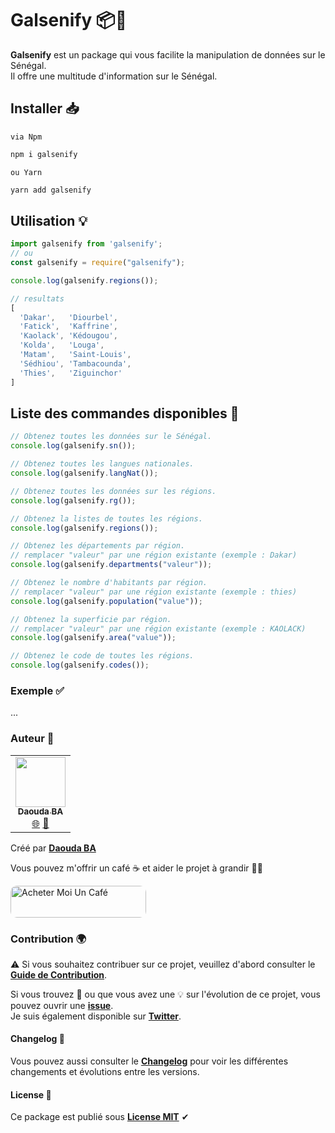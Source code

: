# Galsenify 📦💫

**Galsenify** est un package qui vous facilite la manipulation de données sur le Sénégal.  
Il offre une multitude d'information sur le Sénégal.

## Installer 📥

`via Npm`

```bash
npm i galsenify
```

`ou Yarn`

```bash
yarn add galsenify
```

## Utilisation 💡

```js
import galsenify from 'galsenify';
// ou
const galsenify = require("galsenify");

console.log(galsenify.regions());

// resultats
[
  'Dakar',   'Diourbel',
  'Fatick',  'Kaffrine',
  'Kaolack', 'Kédougou',
  'Kolda',   'Louga',
  'Matam',   'Saint-Louis',
  'Sédhiou', 'Tambacounda',
  'Thies',   'Ziguinchor'
]
```

## Liste des commandes disponibles 🧩

```js
// Obtenez toutes les données sur le Sénégal.
console.log(galsenify.sn());

// Obtenez toutes les langues nationales.
console.log(galsenify.langNat());

// Obtenez toutes les données sur les régions.
console.log(galsenify.rg());

// Obtenez la listes de toutes les régions.
console.log(galsenify.regions());

// Obtenez les départements par région.
// remplacer "valeur" par une région existante (exemple : Dakar)
console.log(galsenify.departments("valeur"));

// Obtenez le nombre d'habitants par région.
// remplacer "valeur" par une région existante (exemple : thies)
console.log(galsenify.population("value"));

// Obtenez la superficie par région.
// remplacer "valeur" par une région existante (exemple : KAOLACK)
console.log(galsenify.area("value"));

// Obtenez le code de toutes les régions.
console.log(galsenify.codes());
```

### Exemple ✅

...

### Auteur 🌟

<table>
  <tr>
    <td align="center">
        <a href="https://github.com/daoodaba975">
            <img src="https://avatars.githubusercontent.com/daoodaba975" width="80px;" alt=""/>
            <br/>
            <sub><b>Daouda BA</b></sub>
        </a>
            <br/>
        <a href="https://daooda.dev" title="Website">🌐</a>
        <a href="https://twitter.com/daoodaba975" title="Twitter">🐤</a>
    </td>
  </tr>
</table>

Créé par **[Daouda BA](https://github.com/daoodaba975)**

Vous pouvez m'offrir un café ☕ et aider le projet à grandir 🙌🏾

<a href="https://www.buymeacoffee.com/daoodaba975" target="_blank"><img src="https://cdn.buymeacoffee.com/buttons/lato-orange.png" alt="Acheter Moi Un Café" style="height: 51px !important;width: 217px !important; border-radius: 10px;" ></a>

### Contribution 🌍

⚠️ Si vous souhaitez contribuer sur ce projet, veuillez d'abord consulter le **[Guide de Contribution](../../data/CONTRIBUTING.md)**.

Si vous trouvez 🐞 ou que vous avez une 💡 sur l'évolution de ce projet, vous pouvez ouvrir une **[issue](https://github.com/daoodaba975/galsenify/issues/new)**.  
Je suis également disponible sur **[Twitter](https://twitter.com/daoodaba975)**.

#### Changelog 🔁

Vous pouvez aussi consulter le **[Changelog](../../data/CHANGELOG.md)** pour voir les différentes changements et évolutions entre les versions.

#### License 🎫

Ce package est publié sous **[License MIT](../../data/LICENCE.md)** ✔

